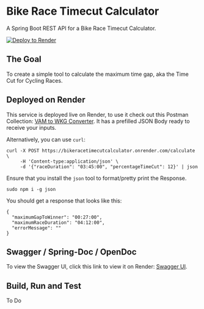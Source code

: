 # Bike Race Timecut Calculator

A Spring Boot REST API for a Bike Race Timecut Calculator.

[![Deploy to Render](https://render.com/images/deploy-to-render-button.svg)](https://render.com/deploy?repo=https://github.com/lukegjpotter/BikeRaceTimecutCalculator)

## The Goal

To create a simple tool to calculate the maximum time gap, aka the Time Cut for Cycling Races.

## Deployed on Render

This service is deployed live on Render, to use it check out this Postman
Collection: [VAM to WKG Converter](https://www.postman.com/bold-moon-552911/bikeracetimecutcalculator/collection/4v3fjg6/bikeracetimecutcalculator?action=share&creator=3947605&active-environment=3947605-ab751e14-7e85-4c82-b013-6e636cba23a8).
It has a prefilled JSON Body ready to receive your inputs.

Alternatively, you can use `curl`:

    curl -X POST https://bikeracetimecutcalculator.onrender.com/calculate \
         -H 'Content-type:application/json' \
         -d '{"raceDuration": "03:45:00", "percentageTimeCut": 12}' | json

Ensure that you install the `json` tool to format/pretty print the Response.

    sudo npm i -g json

You should get a response that looks like this:

    {
      "maximumGapToWinner": "00:27:00",
      "maximumRaceDuration": "04:12:00",
      "errorMessage": ""
    }

## Swagger / Spring-Doc / OpenDoc

To view the Swagger UI, click this link to view it on
Render: [Swagger UI](https://bikeracetimecutcalculator.onrender.com/swagger-ui/index.html).

## Build, Run and Test

To Do
